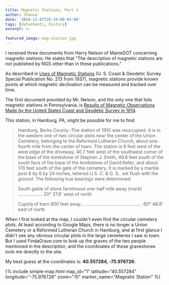 ```yaml
---
title: Magnetic Stations, Part 1
author: Zhanna
date: '2024-11-07T20:39:00-05:00'
tags: [datasheets, history]
excerpt: >-
  
featured_image: mag-station.jpg
---
```


I received three documents from Harry Nelson of MaineDOT concerning magnetic stations.  He states that "The description of magnetic stations are not published by NGS other than in these publications."

As described in [Uses of Magnetic Stations](/assets/docs/publications/Special_Publication_No_213-magnetic-stations.pdf) (U. S. Coast & Geodetic Survey Special Publication No. 213 from 1937), magnetic stations provide known points at which magnetic declination can be measured and tracked over time.

The first document provided by Mr. Nelson, and the only one that lists magnetic stations in Pennsylvania, is [Results of Magnetic Observations Made by the United States Coast and Geodetic Survey in 1914](/assets/docs/publications/SP-No-25-Results-Mag-Obsv-1914.pdf/).

This station, in Hamburg, PA, might be possible for me to find:

> Hamburg, Berks County.-The station of 1910 was reoccupied. It is in the western one of two circular plots 
near the center of the Union Cemetery, belonging to the Reformed Lutheran Church, about one-fourth mile from the 
center of town. The station is 6 feet west of the west edge of the driveway, 40.7 feet west of the southwest comer of 
the base of the tombstone of Stephen J. Smith, 49.6 feet south of the south face of the base of the tombstone of David 
Keller, and about 170 feet south of the gate of the cemetery. It is marked by a marble post 6 by 6 by 24 inches, lettered 
U.S. C. & G. S., set flush with the ground. The following true bearings were determined: 
>
> South gable of stone farmhouse one-half mile away (mark) ................... 20° 37.6' west of north
> 
> Cupola of barn 800 feet away................................................ 60° 48.8' east of north

When I first looked at the map, I couldn't even find the circular cemetery plots. At least according to Google Maps, there is no longer a Union Cemetery or a Reformed Lutheran Church in Hamburg, and at first glance I didn't see any obvious circular plots in the large cemeteries I saw in town. But I used FindaGrave.com to look up the graves of the two people mentioned in the description, and the coordinates of those gravestones took me directly to the site. 

My best guess at the coordinates is: **40.557284, -75.976726**:

{% include simple-map.html map_id="1" latitude="40.557284" longitude="-75.976726" zoom="15" marker_name="Magnetic Station" %}
